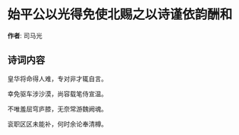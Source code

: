 # 始平公以光得免使北赐之以诗谨依韵酬和

**作者**: 司马光

## 诗词内容

皇华将命得人难，专对非才辄自言。

幸免驱车涉沙漠，尚容载笔侍宣温。

不唯羞屈穹庐膝，无奈常游魏阙魂。

衮职区区未能补，何时余论奉清樽。

